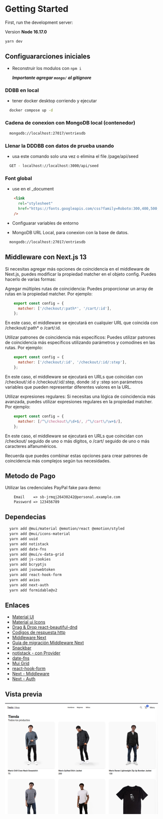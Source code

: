 # Getting Started

First, run the development server:

Version **Node 16.17.0**

```bash
yarn dev
```

## Configuararciones iniciales

- Reconstruir los modulos con `npm i`

    ***Importante agregar `mongo/` al gitignore***

### DDBB en local

- tener docker desktop corriendo y ejecutar

``` bash
  docker compose up -d
```

### Cadena de conexion con MongoDB local (contenedor)

``` bash
  mongodb://localhost:27017/entriesdb
```

### Llenar la DDDBB con datos de prueba usando

- usa este comando solo una vez o elimina el file /page/api/seed

```bash
  GET - localhost://localhost:3000/api/seed
```

### Font global

- use en el _document

``` html
    <link
      rel="stylesheet"
      href="https://fonts.googleapis.com/css?family=Roboto:300,400,500,700&display=swap"
    />
```

- Configuarar variables de entorno

- MongoDB URL Local, para conexion con la base de datos.

``` bash
  mongodb://localhost:27017/entriesdb
```

## Middleware con Next.js 13

Si necesitas agregar más opciones de coincidencia en el middleware de Next.js, puedes modificar la propiedad matcher en el objeto config. Puedes hacerlo de varias formas:

Agregar múltiples rutas de coincidencia: Puedes proporcionar un array de rutas en la propiedad matcher. Por ejemplo:

``` js
    export const config = {
      matcher: ['/checkout/:path*', '/cart/:id'],
    };
```

En este caso, el middleware se ejecutará en cualquier URL que coincida con /checkout/:path* o /cart/:id.

Utilizar patrones de coincidencia más específicos: Puedes utilizar patrones de coincidencia más específicos utilizando parámetros y comodines en las rutas. Por ejemplo:

``` js
    export const config = {
      matcher: ['/checkout/:id', '/checkout/:id/:step'],
    };
```

En este caso, el middleware se ejecutará en URLs que coincidan con /checkout/:id o /checkout/:id/:step, donde :id y :step son parámetros variables que pueden representar diferentes valores en la URL.

Utilizar expresiones regulares: Si necesitas una lógica de coincidencia más avanzada, puedes utilizar expresiones regulares en la propiedad matcher. Por ejemplo:

``` js
    export const config = {
      matcher: [/^\/checkout\/\d+$/, /^\/cart\/\w+$/],
    };
```

En este caso, el middleware se ejecutará en URLs que coincidan con /checkout/ seguido de uno o más dígitos, o /cart/ seguido de uno o más caracteres alfanuméricos.

Recuerda que puedes combinar estas opciones para crear patrones de coincidencia más complejos según tus necesidades.

## Metodo de Pago

Utilizar las credenciales PayPal fake para demo:

``` credentials
    Email    => sb-jrmqj26430242@personal.example.com
    Password => 123456789
```

## Dependecias

``` bash
  yarn add @mui/material @emotion/react @emotion/styled
  yarn add @mui/icons-material
  yarn add uuid
  yarn add notistack
  yarn add date-fns
  yarn add @mui/x-data-grid
  yarn add js-cookies
  yarn add bcryptjs
  yarn add jsonwebtoken
  yarn add react-hook-form
  yarn add axios
  yarn add next-auth
  yarn add formidable@v2
```

## Enlaces

- [Material UI](https://mui.com/)
- [Material ui Icons](https://mui.com/material-ui/material-icons/?query=moon)
- [Drag & Drop react-beautiful-dnd](https://www.npmjs.com/package/react-beautiful-dnd)
- [Codigos de respuesta http](https://developer.mozilla.org/es/docs/Web/HTTP/Status)
- [Middleware Next](https://nextjs.org/docs/advanced-features/middleware)
- [Guia de migración Middleware Next](https://nextjs.org/docs/messages/middleware-upgrade-guide#breaking-changes)
- [Snackbar](https://mui.com/material-ui/react-snackbar/)
- [notistack - con Provider](https://github.com/iamhosseindhv/notistack)
- [date-fns](https://date-fns.org/)
- [Mui Grid](https://mui.com/x/react-data-grid/getting-started/#main-content)
- [react-hook-form](https://react-hook-form.com/get-started)
- [Next - Middleware](https://nextjs.org/docs/messages/nested-middleware)
- [Next - Auth](https://next-auth.js.org/)

## Vista previa

![Home](assets/home.png)
